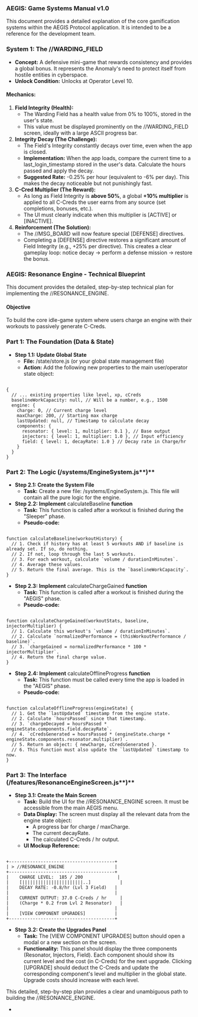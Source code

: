 ### **AEGIS: Game Systems Manual v1.0**

This document provides a detailed explanation of the core gamification systems within the AEGIS Protocol application. It is intended to be a reference for the development team.

### **System 1: The** //WARDING\_FIELD

* **Concept:** A defensive mini-game that rewards consistency and provides a global bonus. It represents the Anomaly's need to protect itself from hostile entities in cyberspace.  
* **Unlock Condition:** Unlocks at Operator Level 10\.

#### **Mechanics:**

1. **Field Integrity (Health):**  
   * The Warding Field has a health value from 0% to 100%, stored in the user's state.  
   * This value must be displayed prominently on the //WARDING\_FIELD screen, ideally with a large ASCII progress bar.  
2. **Integrity Decay (The Challenge):**  
   * The Field's Integrity constantly decays over time, even when the app is closed.  
   * **Implementation:** When the app loads, compare the current time to a last\_login\_timestamp stored in the user's data. Calculate the hours passed and apply the decay.  
   * **Suggested Rate:** \-0.25% per hour (equivalent to \-6% per day). This makes the decay noticeable but not punishingly fast.  
3. **C-Cred Multiplier (The Reward):**  
   * As long as Field Integrity is **above 50%**, a global **\+10% multiplier** is applied to all C-Creds the user earns from any source (set completions, bonuses, etc.).  
   * The UI must clearly indicate when this multiplier is \[ACTIVE\] or \[INACTIVE\].  
4. **Reinforcement (The Solution):**  
   * The //MSG\_BOARD will now feature special \[DEFENSE\] directives.  
   * Completing a \[DEFENSE\] directive restores a significant amount of Field Integrity (e.g., \+25% per directive). This creates a clear gameplay loop: notice decay \-\> perform a defense mission \-\> restore the bonus.


### **AEGIS: Resonance Engine \- Technical Blueprint**
This document provides the detailed, step-by-step technical plan for implementing the //RESONANCE\_ENGINE.

#### **Objective**

To build the core idle-game system where users charge an engine with their workouts to passively generate C-Creds.

### **Part 1: The Foundation (Data & State)**

* **Step 1.1: Update Global State**  
  * **File:** /state/store.js (or your global state management file)  
  * **Action:** Add the following new properties to the main user/operator state object:

```

{
  // ... existing properties like level, xp, cCreds
  baselineWorkCapacity: null, // Will be a number, e.g., 1500
  engine: {
    charge: 0, // Current charge level
    maxCharge: 200, // Starting max charge
    lastUpdated: null, // Timestamp to calculate decay
    components: {
      resonator: { level: 1, multiplier: 0.1 }, // Base output
      injectors: { level: 1, multiplier: 1.0 }, // Input efficiency
      field: { level: 1, decayRate: 1.0 } // Decay rate in Charge/hr
    }
  }
}

```

### **Part 2: The Logic (**/systems/EngineSystem.js**)**

* **Step 2.1: Create the System File**  
  * **Task:** Create a new file: /systems/EngineSystem.js. This file will contain all the pure logic for the engine.  
* **Step 2.2: Implement** calculateBaseline **function**  
  * **Task:** This function is called after a workout is finished during the "Sleeper" phase.  
  * **Pseudo-code:**

```

function calculateBaseline(workoutHistory) {
  // 1. Check if history has at least 5 workouts AND if baseline is already set. If so, do nothing.
  // 2. If not, loop through the last 5 workouts.
  // 3. For each workout, calculate `volume / durationInMinutes`.
  // 4. Average these values.
  // 5. Return the final average. This is the `baselineWorkCapacity`.
}

```

*   
  **Step 2.3: Implement** calculateChargeGained **function**  
  * **Task:** This function is called after a workout is finished during the "AEGIS" phase.  
  * **Pseudo-code:**

```

function calculateChargeGained(workoutStats, baseline, injectorMultiplier) {
  // 1. Calculate this workout's `volume / durationInMinutes`.
  // 2. Calculate `normalizedPerformance = (thisWorkoutPerformance / baseline)`.
  // 3. `chargeGained = normalizedPerformance * 100 * injectorMultiplier`.
  // 4. Return the final charge value.
}

```

*   
  **Step 2.4: Implement** calculateOfflineProgress **function**  
  * **Task:** This function must be called every time the app is loaded in the "AEGIS" phase.  
  * **Pseudo-code:**

```

function calculateOfflineProgress(engineState) {
  // 1. Get the `lastUpdated` timestamp from the engine state.
  // 2. Calculate `hoursPassed` since that timestamp.
  // 3. `chargeDecayed = hoursPassed * engineState.components.field.decayRate`.
  // 4. `cCredsGenerated = hoursPassed * (engineState.charge * engineState.components.resonator.multiplier)`.
  // 5. Return an object: { newCharge, cCredsGenerated }.
  // 6. This function must also update the `lastUpdated` timestamp to now.
}

```

### **Part 3: The Interface (**/features/ResonanceEngineScreen.js**)**

* **Step 3.1: Create the Main Screen**  
  * **Task:** Build the UI for the //RESONANCE\_ENGINE screen. It must be accessible from the main AEGIS menu.  
  * **Data Display:** The screen must display all the relevant data from the engine state object:  
    * A progress bar for charge / maxCharge.  
    * The current decayRate.  
    * The calculated C-Creds / hr output.  
  * **UI Mockup Reference:**

```

+----------------------------------------+
| > //RESONANCE_ENGINE                   |
+----------------------------------------+
|    CHARGE LEVEL:  185 / 200             |
|    [|||||||||||||||||||||||..]           |
|    DECAY RATE: -0.8/hr (Lvl 3 Field)   |
|                                        |
|    CURRENT OUTPUT: 37.0 C-Creds / hr     |
|    (Charge * 0.2 from Lvl 2 Resonator)   |
|                                        |
|    [VIEW COMPONENT UPGRADES]           |
+----------------------------------------+

```

*   
  **Step 3.2: Create the Upgrades Panel**  
  * **Task:** The \[VIEW COMPONENT UPGRADES\] button should open a modal or a new section on the screen.  
  * **Functionality:** This panel should display the three components (Resonator, Injectors, Field). Each component should show its current level and the cost (in C-Creds) for the next upgrade. Clicking \[UPGRADE\] should deduct the C-Creds and update the corresponding component's level and multiplier in the global state. Upgrade costs should increase with each level.

This detailed, step-by-step plan provides a clear and unambiguous path to building the //RESONANCE\_ENGINE.

* 
